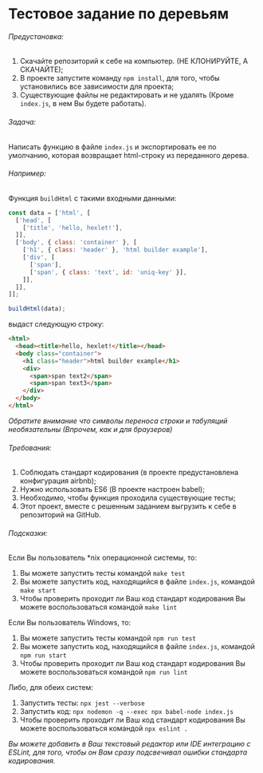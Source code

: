 # Тестовое задание по деревьям

###### Предустановка:
1. Скачайте репозиторий к себе на компьютер. (НЕ КЛОНИРУЙТЕ, А СКАЧАЙТЕ);
2. В проекте запустите команду ```npm install```, для того, чтобы установились все зависимости для проекта;
3. Существующие файлы не редактировать и не удалять (Кроме ```index.js```, в нем Вы будете работать).

###### Задача:

Написать функцию в файле ```index.js``` и экспортировать ее по умолчанию, которая возвращает html-строку из переданного дерева.

###### Например:

Функция ```buildHtml``` с такими входными данными:
```js
const data = ['html', [
  ['head', [
    ['title', 'hello, hexlet!'],
  ]],
  ['body', { class: 'container' }, [
    ['h1', { class: 'header' }, 'html builder example'],
    ['div', [
      ['span'],
      ['span', { class: 'text', id: 'uniq-key' }],
    ]],
  ]],
]];

buildHtml(data);
```
выдаст следующую строку:
```html
<html>
  <head><title>hello, hexlet!</title></head>
  <body class="container">
    <h1 class="header">html builder example</h1>
    <div>
      <span>span text2</span>
      <span>span text3</span>
    </div>
  </body>
</html>
```
*Обратите внимание что символы переноса строки и табуляций необязательны (Впрочем, как и для браузеров)*

###### Требования:

1. Соблюдать стандарт кодирования (в проекте предустановлена конфигурация airbnb);
2. Нужно использовать ES6 (В проекте настроен babel);
3. Необходимо, чтобы функция проходила существующие тесты;
4. Этот проект, вместе с решенным заданием выгрузить к себе в репозиторий на GitHub.

###### Подсказки:
Если Вы пользователь \*nix операционной системы, то:
1. Вы можете запустить тесты командой ```make test```
2. Вы можете запустить код, находящийся в файле ```index.js```, командой ```make start```
3. Чтобы проверить проходит ли Ваш код стандарт кодирования Вы можете воспользоваться командой ```make lint```

Если Вы пользователь Windows, то:
1. Вы можете запустить тесты командой ```npm run test```
2. Вы можете запустить код, находящийся в файле ```index.js```, командой ```npm run start```
3. Чтобы проверить проходит ли Ваш код стандарт кодирования Вы можете воспользоваться командой ```npm run lint```

Либо, для обеих систем:
1. Запустить тесты: ```npx jest --verbose```
2. Запустить код: ```npx nodemon -q --exec npx babel-node index.js```
3. Чтобы проверить проходит ли Ваш код стандарт кодирования Вы можете воспользоваться командой ```npx eslint .```

*Вы можете добавить в Ваш текстовый редактор или IDE интеграцию с ESLint, для того, чтобы он Вам сразу подсвечивал ошибки стандарта кодирования.*
